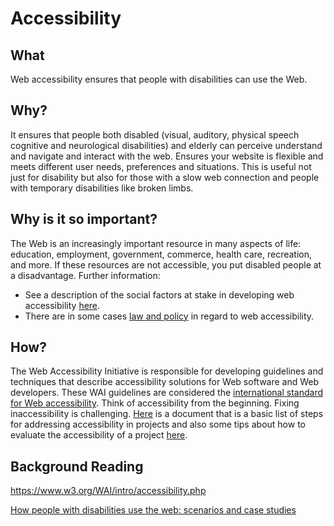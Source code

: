 # Accessibility
## What
Web accessibility ensures that people with disabilities can use the Web.

## Why?
It ensures that people both disabled (visual, auditory, physical speech cognitive and neurological disabilities) and elderly can perceive understand and navigate and interact with the web.
Ensures your website is flexible and meets different user needs, preferences and situations. This is useful not just for
disability but also for those with a slow web connection and people with temporary disabilities like broken limbs.

## Why is it so important?
The Web is an increasingly important resource in many aspects of life: education, employment, government, commerce, health care, recreation, and more. If these resources are not accessible, you put disabled people at a disadvantage.
Further information:

* See a description of the social factors at stake in developing web accessibility [here](https://www.w3.org/WAI/bcase/soc).
* There are in some cases [law and policy](https://www.w3.org/WAI/policy-res) in regard to web accessibility.

## How?
The Web Accessibility Initiative is responsible for developing guidelines and techniques that describe accessibility solutions for Web software and Web developers.
These WAI guidelines are considered the [international standard for Web accessibility](https://www.w3.org/WAI/intro/components.php).
Think of accessibility from the beginning. Fixing inaccessibility is challenging. [Here](https://www.w3.org/WAI/impl/Overview) is a document that is a basic list of steps for addressing accessibility in projects and also some tips about how to evaluate the
accessibility of a project [here](https://www.w3.org/WAI/eval/Overview.html).
## Background Reading
https://www.w3.org/WAI/intro/accessibility.php

[How people with disabilities use the web: scenarios and case studies](https://www.w3.org/WAI/intro/people-use-web/Overview.html)

